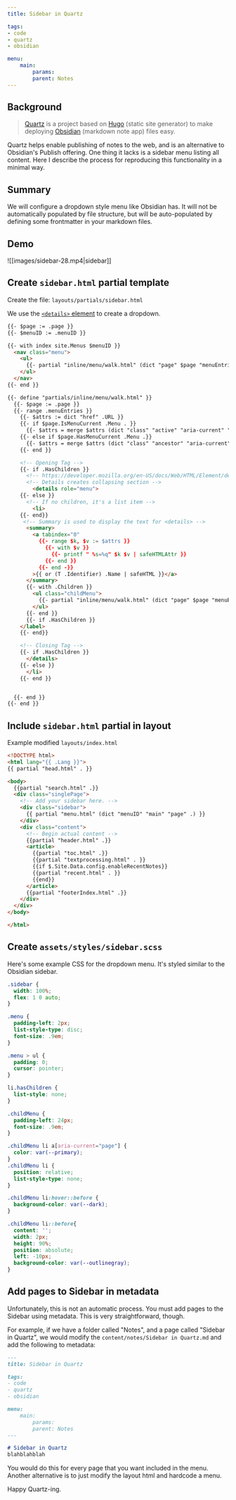 ```yaml
---
title: Sidebar in Quartz

tags:
- code
- quartz
- obsidian

menu:
    main:
        params:
        parent: Notes
---
```


## Background
> [Quartz](https://github.com/jackyzha0/quartz) is a project based on [Hugo](https://gohugo.io/) (static site generator) to make deploying [Obsidian](https://obsidian.md/) (markdown note app) files easy.

Quartz helps enable publishing of notes to the web, and is an alternative to Obsidian's Publish offering.  One thing it lacks is a sidebar menu listing all content. Here I describe the process for reproducing this functionality in a minimal way.

## Summary
We will configure a dropdown style menu like Obsidian has. It will not be automatically populated by file structure, but will be auto-populated by defining some frontmatter in your markdown files.

## Demo
![[images/sidebar-28.mp4|sidebar]]

## Create `sidebar.html` partial template
Create the file: `layouts/partials/sidebar.html`

We use the [`<details>` element](https://developer.mozilla.org/en-US/docs/Web/HTML/Element/details) to create a dropdown.

```html
{{- $page := .page }}
{{- $menuID := .menuID }}

{{- with index site.Menus $menuID }}
  <nav class="menu">
    <ul>
      {{- partial "inline/menu/walk.html" (dict "page" $page "menuEntries" .) }}
    </ul>
  </nav>
{{- end }}

{{- define "partials/inline/menu/walk.html" }}
  {{- $page := .page }}
  {{- range .menuEntries }}
    {{- $attrs := dict "href" .URL }}
    {{- if $page.IsMenuCurrent .Menu . }}
      {{- $attrs = merge $attrs (dict "class" "active" "aria-current" "page") }}
    {{- else if $page.HasMenuCurrent .Menu .}}
      {{- $attrs = merge $attrs (dict "class" "ancestor" "aria-current" "true") }}
    {{- end }}

    <!-- Opening Tag -->
    {{- if .HasChildren }}
      <!-- https://developer.mozilla.org/en-US/docs/Web/HTML/Element/details -->
      <!-- Details creates collapsing section -->
        <details role="menu">
    {{- else }}
      <!-- If no children, it's a list item -->
        <li>
    {{- end}}
     <!-- Summary is used to display the text for <details> -->
      <summary>
        <a tabindex="0"
          {{- range $k, $v := $attrs }}
            {{- with $v }}
              {{- printf " %s=%q" $k $v | safeHTMLAttr }}
            {{- end }}
          {{- end -}}
        >{{ or (T .Identifier) .Name | safeHTML }}</a>
      </summary>
      {{- with .Children }}
        <ul class="childMenu">
          {{- partial "inline/menu/walk.html" (dict "page" $page "menuEntries" .) }}
        </ul>
      {{- end }}
      {{- if .HasChildren }}
    </label>
    {{- end}}

    <!-- Closing Tag -->
    {{- if .HasChildren }}
      </details>
    {{- else }}
      </li>
    {{- end }}


  {{- end }}
{{- end }}
```


## Include `sidebar.html` partial in layout
Example modified `layouts/index.html`
```html
<!DOCTYPE html>
<html lang="{{ .Lang }}">
{{ partial "head.html" . }}

<body>
  {{partial "search.html" .}}
  <div class="singlePage">
    <!-- Add your sidebar here. -->
    <div class="sidebar">
      {{ partial "menu.html" (dict "menuID" "main" "page" .) }}
    </div>
    <div class="content">
      <!-- Begin actual content -->
      {{partial "header.html" .}}
      <article>
        {{partial "toc.html" .}}
        {{partial "textprocessing.html" . }}
        {{if $.Site.Data.config.enableRecentNotes}}
        {{partial "recent.html" . }}
        {{end}}
      </article>
      {{partial "footerIndex.html" .}}
    </div>
  </div>
</body>

</html>
```

## Create `assets/styles/sidebar.scss`
Here's some example CSS for the dropdown menu. It's styled similar to the Obsidian sidebar.

```scss
.sidebar {
  width: 100%;
  flex: 1 0 auto;
}

.menu {
  padding-left: 2px;
  list-style-type: disc;
  font-size: .9em;
}

.menu > ul {
  padding: 0;
  cursor: pointer;
}

li.hasChildren {
  list-style: none;
}

.childMenu {
  padding-left: 24px;
  font-size: .9em;
}

.childMenu li a[aria-current="page"] {
  color: var(--primary);
}
.childMenu li {
  position: relative;
  list-style-type: none;
}

.childMenu li:hover::before {
  background-color: var(--dark);
}

.childMenu li::before{
  content: '';
  width: 2px;
  height: 90%;
  position: absolute;
  left: -10px;
  background-color: var(--outlinegray);
}
```

## Add pages to Sidebar in metadata
Unfortunately, this is not an automatic process. You must add pages to the Sidebar using metadata. This is very straightforward, though.

For example, if we have a folder called "Notes", and a page called "Sidebar in Quartz", we would modify the `content/notes/Sidebar in Quartz.md` and add the following to metadata:

```md
---
title: Sidebar in Quartz

tags:
- code
- quartz
- obsidian

menu:
    main:
        params:
        parent: Notes
---

# Sidebar in Quartz
blahblahblah
```

You would do this for every page that you want included in the menu. Another alternative is to just modify the layout html and hardcode a menu. 

Happy Quartz-ing.
